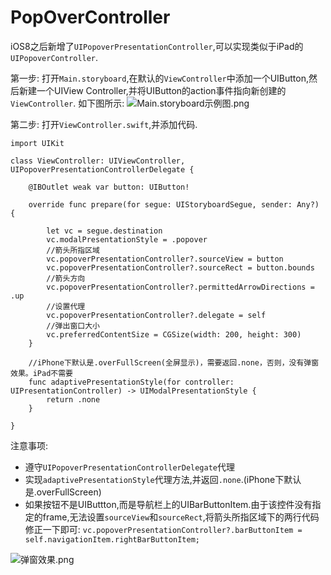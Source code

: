 # PopOverController

iOS8之后新增了`UIPopoverPresentationController`,可以实现类似于iPad的`UIPopoverController`.


第一步:
打开`Main.storyboard`,在默认的`ViewController`中添加一个UIButton,然后新建一个UIView
Controller,并将UIButton的action事件指向新创建的`ViewController`.
如下图所示:
![Main.storyboard示例图.png](http://upload-images.jianshu.io/upload_images/670377-d67d3ecbf11e1650.png?imageMogr2/auto-orient/strip%7CimageView2/2/w/1240)

第二步:
打开`ViewController.swift`,并添加代码.
```
import UIKit

class ViewController: UIViewController, UIPopoverPresentationControllerDelegate {

    @IBOutlet weak var button: UIButton!
    
    override func prepare(for segue: UIStoryboardSegue, sender: Any?) {

        let vc = segue.destination
        vc.modalPresentationStyle = .popover
        //箭头所指区域
        vc.popoverPresentationController?.sourceView = button
        vc.popoverPresentationController?.sourceRect = button.bounds
        //箭头方向
        vc.popoverPresentationController?.permittedArrowDirections = .up
        //设置代理
        vc.popoverPresentationController?.delegate = self
        //弹出窗口大小
        vc.preferredContentSize = CGSize(width: 200, height: 300)
    }
    
    //iPhone下默认是.overFullScreen(全屏显示)，需要返回.none，否则，没有弹窗效果。iPad不需要
    func adaptivePresentationStyle(for controller: UIPresentationController) -> UIModalPresentationStyle {
        return .none
    }
    
}
```

注意事项:
- 遵守`UIPopoverPresentationControllerDelegate`代理
- 实现`adaptivePresentationStyle`代理方法,并返回`.none`.(iPhone下默认是.overFullScreen)
- 如果按钮不是UIButtton,而是导航栏上的UIBarButtonItem.由于该控件没有指定的frame,无法设置`sourceView`和`sourceRect`,将箭头所指区域下的两行代码修正一下即可:
`vc.popoverPresentationController?.barButtonItem = self.navigationItem.rightBarButtonItem;`


![弹窗效果.png](http://upload-images.jianshu.io/upload_images/670377-bc421030489e164b.png?imageMogr2/auto-orient/strip%7CimageView2/2/w/400)

